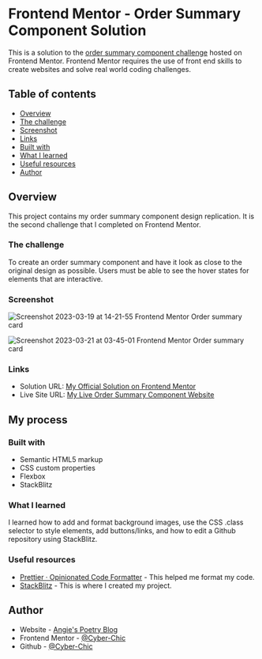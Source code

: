 # Frontend Mentor - Order Summary Component Solution

This is a solution to the [order summary component challenge](https://www.frontendmentor.io/challenges/order-summary-component-QlPmajDUj) hosted on Frontend Mentor.
Frontend Mentor requires the use of front end skills to create websites and solve real world coding challenges.

## Table of contents

-   [Overview](#overview)
  - [The challenge](#the-challenge)
  - [Screenshot](#screenshot)
  - [Links](#links)
  - [Built with](#built-with)
  - [What I learned](#what-i-learned)
  - [Useful resources](#useful-resources)
  - [Author](#author)


## Overview
This project contains my order summary component design replication.  It is the second challenge that I completed on Frontend Mentor.

### The challenge

To create an order summary component and have it look as close to the original design as possible.  Users must be able to see the hover states for elements that are interactive.

### Screenshot

![Screenshot 2023-03-19 at 14-21-55 Frontend Mentor Order summary card](https://user-images.githubusercontent.com/99448276/226198684-f944811a-3529-492c-9aaa-c50078cde366.png)

![Screenshot 2023-03-21 at 03-45-01 Frontend Mentor Order summary card](https://user-images.githubusercontent.com/99448276/226544928-428209c3-141c-4345-ada0-1c6659a43f26.png)

### Links

- Solution URL: [My Official Solution on Frontend Mentor](https://www.frontendmentor.io/solutions/order-summary-component-using-flexbox-ftaFK_sMW6)
- Live Site URL: [My Live Order Summary Component Website](https://cyber-chic.github.io/--frontendmentor_ordersummary/)

## My process

### Built with

- Semantic HTML5 markup
- CSS custom properties
- Flexbox
- StackBlitz

### What I learned

I learned how to add and format background images, use the CSS .class selector to style elements, add buttons/links, and how to edit a Github repository using StackBlitz.

### Useful resources

- [Prettier · Opinionated Code Formatter](https://prettier.io/) - This helped me format my code.
- [StackBlitz](https://stackblitz.com/) - This is where I created my project.

## Author

- Website - [Angie's Poetry Blog](https://angies.poetry.blog/)
- Frontend Mentor - [@Cyber-Chic](https://www.frontendmentor.io/profile/Cyber-Chic)
- Github - [@Cyber-Chic](https://github.com/Cyber-Chic)
